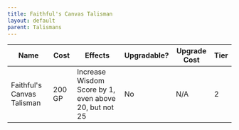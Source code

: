 ```yaml
---
title: Faithful's Canvas Talisman
layout: default
parent: Talismans
---
```



| Name                       | Cost   | Effects                                               | Upgradable? | Upgrade Cost | Tier |
| -------------------------- | ------ | ----------------------------------------------------- | ----------- | ------------ | ---- |
| Faithful's Canvas Talisman | 200 GP | Increase Wisdom Score by 1, even above 20, but not 25 | No          | N/A          | 2    |
